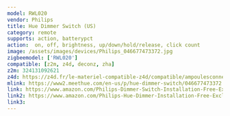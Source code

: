 ```yaml
---
model: RWL020
vendor: Philips
title: Hue Dimmer Switch (US)
category: remote
supports: action, batterypct
action:  on, off, brightness, up/down/hold/release, click count
image: /assets/images/devices/Philips_046677473372.jpg
zigbeemodel: ['RWL020']
compatible: [z2m, z4d, deconz, zha]
z2m: 324131092621
z4d: https://z4d.fr/le-materiel-compatible-z4d/compatible/ampoulesconnecteswhiteambiancee27--6/
mlink: https://www2.meethue.com/en-us/p/hue-dimmer-switch/046677473372
link: https://www.amazon.com/Philips-Dimmer-Switch-Installation-Free-Exclusively/dp/B076MGKTGS
link2: https://www.amazon.com/Philips-Hue-Dimmer-Installation-Free-Exclusive/dp/B0167Z0P3I
link3: 
---
```


